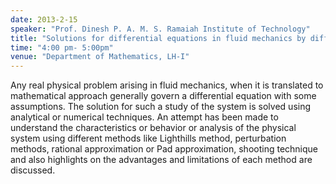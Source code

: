```yaml
---
date: 2013-2-15
speaker: "Prof. Dinesh P. A. M. S. Ramaiah Institute of Technology"
title: "Solutions for differential equations in fluid mechanics by different techniques"
time: "4:00 pm- 5:00pm"
venue: "Department of Mathematics, LH-I"
---
```

Any real physical problem arising in fluid mechanics, when it is
translated to mathematical approach generally govern a differential
equation with some assumptions.  The solution for such a study of the
system is solved using analytical or numerical techniques.  An attempt has
been made to understand the characteristics or behavior or analysis of the
physical system using different methods like Lighthills method,
perturbation methods, rational approximation or Pad approximation,
shooting technique and also highlights on the advantages and limitations
of each method are discussed.
